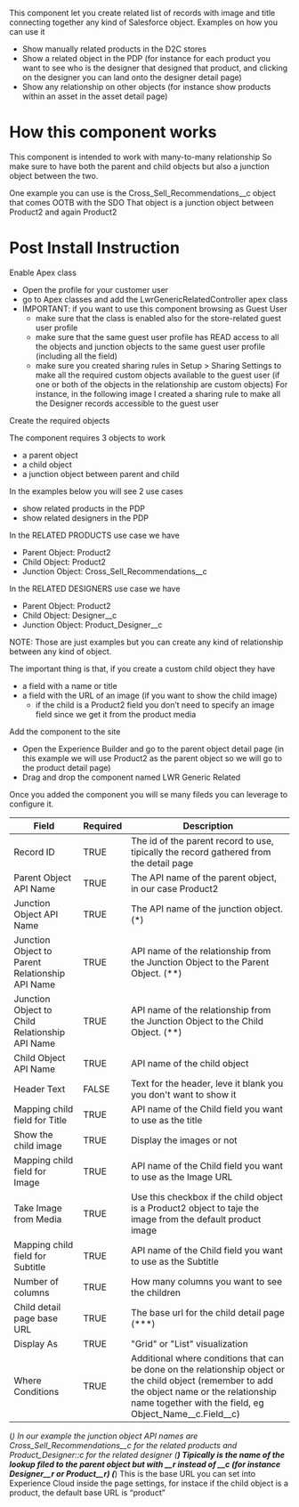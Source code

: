 This component let you create related list of records with image and title connecting together any kind of Salesforce object.
Examples on how you can use it

* Show manually  related products in the D2C stores
* Show a related object in the PDP (for instance for each product you want to see who is the designer that designed that product, and clicking on the designer you can land onto the designer detail page)
* Show any relationship on other objects (for instance show products within an asset in the asset detail page)

# How this component works

This component is intended to work with many-to-many relationship
So make sure to have both the parent and child objects but also a junction object between the two.

One example you can use is the Cross_Sell_Recommendations__c object that comes OOTB with the SDO
That object is a junction object between Product2 and again Product2

# Post Install Instruction

Enable Apex class

* Open the profile for your customer user
* go to Apex classes and add the LwrGenericRelatedController apex class
* IMPORTANT: if you want to use this component browsing as Guest User
    * make sure that the class is enabled also for the store-related guest user profile
    * make sure that the same guest user profile has READ access to all the objects and junction objects  to the same guest user profile (including all the field)
    * make sure you created sharing rules in Setup > Sharing Settings to make all the required custom objects available to the guest user (if one or both of the objects in the relationship are custom objects)
        For instance, in the following image I created a sharing rule to make all the Designer records accessible to the guest user


Create the required objects

The component requires 3 objects to work

* a parent object
* a child object
* a junction object between parent and child

In the examples below you will see 2 use cases

* show related products in the PDP
* show related designers in the PDP

In the RELATED PRODUCTS use case we have

* Parent Object: Product2
* Child Object: Product2
* Junction Object: Cross_Sell_Recommendations__c


In the RELATED DESIGNERS use case we have

* Parent Object: Product2
* Child Object: Designer__c
* Junction Object: Product_Designer__c

NOTE: Those are just examples but you can create any kind of relationship between any kind of object.

The important thing is that, if you create a custom child object they have

* a field with a name or title
* a field with the URL of an image (if you want to show the child image)
    * if the child is a Product2 field you don’t need to specify an image field since we get it from the product media

Add the component to the site

* Open the Experience Builder and go to the parent object detail page (in this example we will use Product2 as the parent object so we will go to the product detail page)
* Drag and drop the component named LWR Generic Related

Once you added the component you will se many fileds you can leverage to configure it.


| Field                  | Required	| Description                                                                             |
| ---------              | --------- | --------------------------------------------------------------------------------------- |
| Record ID              |	TRUE	    | The id of the parent record to use, tipically the record gathered from the detail page  |
| Parent Object API Name |	TRUE	| The API name of the parent object, in our case Product2
| Junction Object API Name |	TRUE	| The API name of the junction object. (*) |
| Junction Object to Parent Relationship API Name	| TRUE	| API name of the relationship from the Junction Object to the Parent Object.  (**)|
| Junction Object to Child Relationship API Name | TRUE | API name of the relationship from the Junction Object to the Child Object. (**)|
| Child Object API Name	| TRUE	| API name of the child object |
| Header Text	| FALSE	| Text for the header, leve it blank you you don't want to show it |
| Mapping child field for Title	| TRUE |	API name of the Child field you want to use as the title|
| Show the child image | TRUE	| Display the images or not |
| Mapping child field for Image	| TRUE	| API name of the Child field you want to use as the Image URL|
| Take Image from Media	| TRUE	| Use this checkbox if the child object is a Product2 object to taje the image from the default product image|
| Mapping child field for Subtitle |	TRUE	| API name of the Child field you want to use as the Subtitle |
| Number of columns	| TRUE	| How many columns you want to see the children|
| Child detail page base URL	| TRUE |	The base url for the child detail page (***) |
| Display As | TRUE | "Grid" or "List" visualization |
| Where Conditions | TRUE | Additional where conditions that can be done on the relationship object or the child object (remember to add the object name or the relationship name together with the field, eg Object_Name__c.Field__c)|

(*) In our example the junction object API names are Cross_Sell_Recommendations__c for the related products and Product_Designer::c for the related designer
(**) Tipically is the name of the lookup filed to the parent object but with __r instead of __c (for instance Designer__r or Product__r)
(***) This is the base URL you can set into Experience Cloud inside the page settings, for instace if the child object is a product, the default base URL is “product”
